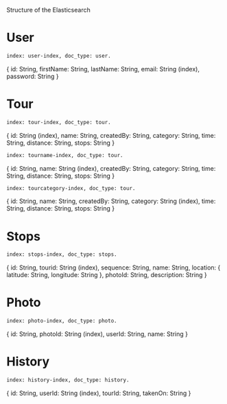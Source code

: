 Structure of the Elasticsearch

User
=====
```bash
index: user-index, doc_type: user.
```
{
  id: String,
  firstName: String,
  lastName: String,
  email: String (index),
  password: String
}


Tour
=====
```bash
index: tour-index, doc_type: tour.
```
{
  id: String (index),
  name: String,
  createdBy: String,
  category: String,
  time: String,
  distance: String,
  stops: String
}

```bash
index: tourname-index, doc_type: tour.
```
{
  id: String,
  name: String (index),
  createdBy: String,
  category: String,
  time: String,
  distance: String,
  stops: String
}

```bash
index: tourcategory-index, doc_type: tour.
```
{
  id: String,
  name: String,
  createdBy: String,
  category: String (index),
  time: String,
  distance: String,
  stops: String
}

Stops
=======
```bash
index: stops-index, doc_type: stops.
```
{
  id: String,
  tourid: String (index),
  sequence: String,
  name: String,
  location: {
    latitude: String,
    longitude: String
    },
  photoId: String,
  description: String
}


Photo
=======
```bash
index: photo-index, doc_type: photo.
```
{
  id: String,
  photoId: String (index),
  userId: String,
  name: String
}


History
=======
```bash
index: history-index, doc_type: history.
```
{
  id: String,
  userId: String (index),
  tourId: String,
  takenOn: String
}
